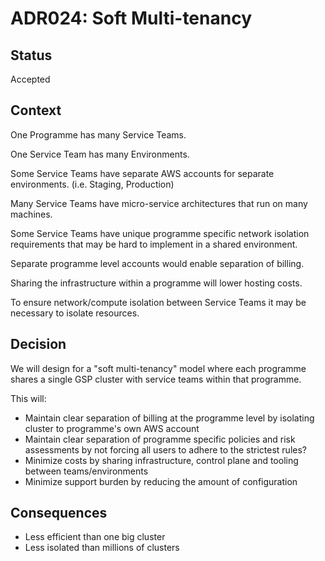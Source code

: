 # ADR024: Soft Multi-tenancy

## Status

Accepted

## Context

One Programme has many Service Teams.

One Service Team has many Environments.

Some Service Teams have separate AWS accounts for separate environments. (i.e. Staging, Production)

Many Service Teams have micro-service architectures that run on many machines.

Some Service Teams have unique programme specific network isolation requirements that may be hard to implement in a shared environment.

Separate programme level accounts would enable separation of billing.

Sharing the infrastructure within a programme will lower hosting costs.

To ensure network/compute isolation between Service Teams it may be necessary to isolate resources.


## Decision

We will design for a "soft multi-tenancy" model where each programme shares a single GSP cluster with service teams within that programme.

This will:

* Maintain clear separation of billing at the programme level by isolating cluster to programme's own AWS account
* Maintain clear separation of programme specific policies and risk assessments by not forcing all users to adhere to the strictest rules?
* Minimize costs by sharing infrastructure, control plane and tooling between teams/environments
* Minimize support burden by reducing the amount of configuration

## Consequences

* Less efficient than one big cluster
* Less isolated than millions of clusters
